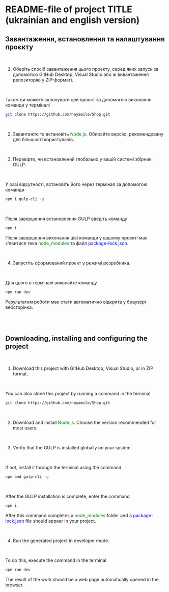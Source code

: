 # README-file of project TITLE (ukrainian and english version)

## Завантаження, встановлення та налаштування проєкту 

<br>

1. Оберіть спосіб завантаження цього проєкту, серед яких запуск за допомогою 
GitHub Desktop, Visual Studio або ж вивантаження репозиторію у ZIP-форматі.

<br>

Також ви можете склонувати цей проєкт за допомогою виконання команди у терміналі

```bash
git clone https://github.com/nayamile/Shop.git
```

<br>

2. Завантажте та встановіть <span style="color: green">Node.js</span>. 
Обирайте версію, рекомендовану для більшості користувачів.

<br>

3. Перевірте, чи встановлений глобально у вашій системі збірник GULP.

<br>

У разі відсутності, встановіть його через термінал за допомогою команди 

```bash
npm i gulp-cli -g
```

<br>

Після завершення встановлення GULP введіть команду 

```bash
npm i
```

Після завершення виконання цієї команди 
у вашому проєкті має з'явитися тека <span style="color: green">node_modules</span> 
та файл <span style="color: blue">package-lock.json</span>.

<br>

4. Запустіть сформований проєкт у режимі розробника.

<br>

Для цього в терміналі виконайте команду 
```bash
npm run dev
```

Результатом роботи має стати автоматично відкрита у браузері вебсторінка.

<br><br>
## Downloading, installing and configuring the project

<br>

1. Download this project with GitHub Desktop, Visual Studio, or in ZIP format.

<br>

You can also clone this project by running a command in the terminal

```bash
git clone https://github.com/nayamile/Shop.git
```

<br>

2. Download and install <span style="color: green">Node.js</span>. 
Choose the version recommended for most users.

<br>

3. Verify that the GULP is installed globally on your system.

<br>

If not, install it through the terminal using the command

```bash
npm and gulp-cli -g
```

<br>

After the GULP installation is complete, enter the command

```bash
npm i
```

After this command completes a <span style="color: green">node_modules</span> folder 
and a <span style="color: blue">package-lock.json</span> file should appear in your project.

<br>

4. Run the generated project in developer mode.

<br>

To do this, execute the command in the terminal
```bash
npm run dev
```

The result of the work should be a web page automatically opened in the browser.